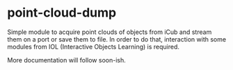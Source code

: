 # point-cloud-dump

Simple module to acquire point clouds of objects from iCub and stream them on a port or save them to file. In order to do that, interaction with some modules from IOL (Interactive Objects Learning) is required.

More documentation will follow soon-ish.
